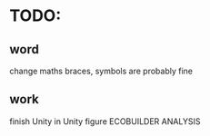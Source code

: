 # TODO:

## word
change maths braces, symbols are probably fine

## work
finish Unity in Unity figure
ECOBUILDER ANALYSIS
